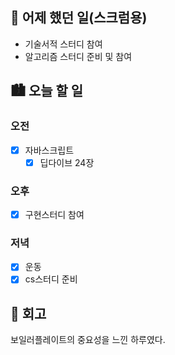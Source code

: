 ## 🌃 어제 했던 일(스크럼용)

- 기술서적 스터디 참여
- 알고리즘 스터디 준비 및 참여

## 🏙️ 오늘 할 일

### 오전

- [x] 자바스크립트
  - [x] 딥다이브 24장

### 오후

- [x] 구현스터디 참여

### 저녁

- [x] 운동
- [x] cs스터디 준비

## 🌆 회고

보일러플레이트의 중요성을 느낀 하루였다.

